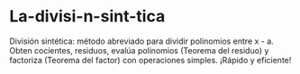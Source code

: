 # La-divisi-n-sint-tica
División sintética: método abreviado para dividir polinomios entre x - a. Obten cocientes, residuos, evalúa polinomios (Teorema del residuo) y factoriza (Teorema del factor) con operaciones simples. ¡Rápido y eficiente!
